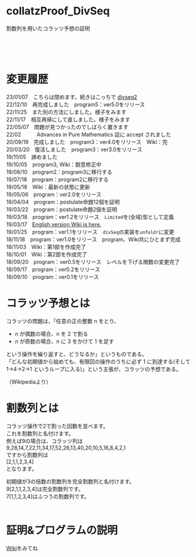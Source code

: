 # collatzProof_DivSeq
割数列を用いたコラッツ予想の証明  

<br />
<br />
<br />

# 変更履歴
23/01/07　こちらは閉めます。続きはこっちで [divseq2](https://github.com/righ1113/divSeq2)  
22/12/10　再完成しました　program5：ver5.0をリリース  
22/11/25　また別の方法にしました。様子をみます  
22/11/17　相互再帰にして直しました。様子をみます  
22/05/07　問題が見つかったのでしばらく置きます  
22/02　　　Advances in Pure Mathematics 誌に accept されました  
20/09/19　完成しました　program3：ver4.0をリリース　Wiki：完  
20/03/20　復活しました　program3：ver3.0をリリース  
19/11/05　諦めました  
19/10/05　program3, Wiki：鋭意修正中  
19/08/10　program2：program3に移行する  
19/07/18　program：program2に移行する  
19/05/18　Wiki：最新の状態に更新  
19/05/06　program：ver2.0をリリース  
19/04/04　program：postulate命題12個を証明  
19/03/22　program：postulate命題2個を証明  
19/03/18　program：ver1.2をリリース　`Limited`を(全域)型として定義  
19/03/17　<a href="http://vixra.org/abs/1903.0296" target="_blank">English version Wiki is here.</a>  
19/01/25　program：ver1.1をリリース　`divSeq`の実装を`unfoldr`に変更  
18/11/18　program：ver1.0をリリース　program、Wiki共にひとまず完成  
18/11/03　Wiki：第1部を作成完了  
18/10/01　Wiki：第2部を作成完了  
18/09/20　program：ver0.5をリリース　レベルを下げる関数の変更完了  
18/09/17　program：ver0.2をリリース  
18/09/10　program：ver0.1をリリース  

# コラッツ予想とは
コラッツの問題は、「任意の正の整数 n をとり、  
  
- n が偶数の場合、n を 2 で割る  
- n が奇数の場合、n に 3 をかけて 1 を足す  
  
という操作を繰り返すと、どうなるか」というものである。  
「どんな初期値から始めても、有限回の操作のうちに必ず 1 に到達する(そして 1→4→2→1 というループに入る)」という主張が、コラッツの予想である。   

（Wikipediaより）  

# 割数列とは
コラッツ操作で2で割った回数を並べます。  
これを割数列と名付けます。  
例えば9の場合は、コラッツ列は  
9,28,14,7,22,11,34,17,52,26,13,40,20,10,5,16,8,4,2,1  
ですから割数列は  
[2,1,1,2,3,4]  
となります。

初期値が3の倍数の割数列を完全割数列と名付けます。  
9[2,1,1,2,3,4]は完全割数列です。  
7[1,1,2,3,4]はふつうの割数列です。  
　  

# 証明&プログラムの説明
[Wiki](https://github.com/righ1113/collatzProof_DivSeq/wiki)をみてね  

<br />
<br />
<br />
